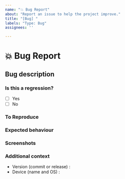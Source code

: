 ```yaml
---
name: "💥 Bug Report"
about: "Report an issue to help the project improve."
title: "[Bug] "
labels: "Type: Bug"
assignees: ''

---
```


# **:collision: Bug Report**
<!-- All issues sould be redacted in english (or french) or they will not be addressed -->
<!-- All issues sould be detailed enough for developers to reproduce the bug or they will not be addressed -->
<!-- Duplicate issues will not be addressed and closed automatically -->

## **Bug description**

### **Is this a regression?**
* [ ] Yes
* [ ] No

### **To Reproduce**

### **Expected behaviour**

### **Screenshots**

### **Additional context**
* Version (commit or release) :
* Device (name and OS) :